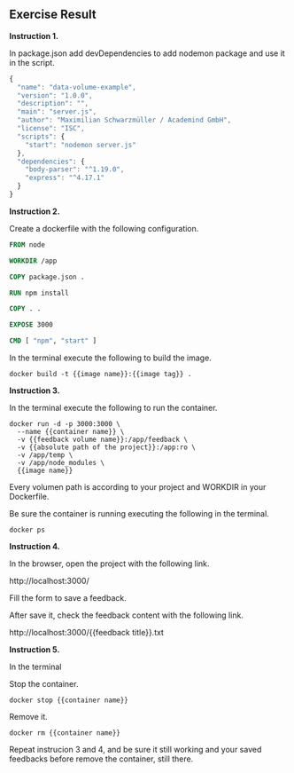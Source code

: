 ## Exercise Result

**Instruction 1.** 

In package.json add devDependencies to add nodemon package and use it in the script.

```js
{
  "name": "data-volume-example",
  "version": "1.0.0",
  "description": "",
  "main": "server.js",
  "author": "Maximilian Schwarzmüller / Academind GmbH",
  "license": "ISC",
  "scripts": {
    "start": "nodemon server.js"
  },
  "dependencies": {
    "body-parser": "^1.19.0",
    "express": "^4.17.1"
  }  
}
```

**Instruction 2.** 

Create a dockerfile with the following configuration.

```Dockerfile
FROM node

WORKDIR /app

COPY package.json .

RUN npm install

COPY . .

EXPOSE 3000

CMD [ "npm", "start" ]
```

In the terminal execute the following to build the image.

```
docker build -t {{image name}}:{{image tag}} .
```

**Instruction 3.** 

In the terminal execute the following to run the container.

```
docker run -d -p 3000:3000 \
  --name {{container name}} \
  -v {{feedback volume name}}:/app/feedback \
  -v {{absolute path of the project}}:/app:ro \
  -v /app/temp \
  -v /app/node_modules \
  {{image name}}
```

Every volumen path is according to your project and WORKDIR in your Dockerfile.

Be sure the container is running executing the following in the terminal.

```
docker ps 
```


**Instruction 4.**

In the browser, open the project with the following link.

http://localhost:3000/

Fill the form to save a feedback.

After save it, check the feedback content with the following link.

http://localhost:3000/{{feedback title}}.txt


**Instruction 5.**

In the terminal 

Stop the container.

```
docker stop {{container name}}
```

Remove it.

```
docker rm {{container name}}
```

Repeat instrucion 3 and 4, and be sure it still working and your saved feedbacks before remove the container, still there.





